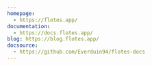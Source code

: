 ```yaml
---
homepage:
  - https://flotes.app/
documentation:
  - https://docs.flotes.app/
blog: https://blog.flotes.app/
docsource:
  - https://github.com/Everduin94/flotes-docs
---
```

